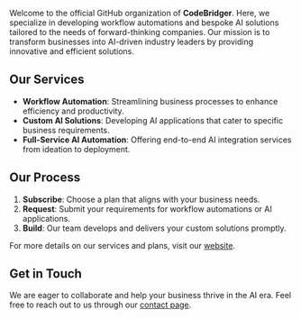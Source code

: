 Welcome to the official GitHub organization of **CodeBridger**.
Here, we specialize in developing workflow automations and bespoke AI solutions tailored to the needs of forward-thinking companies. Our mission is to transform businesses into AI-driven industry leaders by providing innovative and efficient solutions.

## Our Services

- **Workflow Automation**: Streamlining business processes to enhance efficiency and productivity.
- **Custom AI Solutions**: Developing AI applications that cater to specific business requirements.
- **Full-Service AI Automation**: Offering end-to-end AI integration services from ideation to deployment.

## Our Process

1. **Subscribe**: Choose a plan that aligns with your business needs.
2. **Request**: Submit your requirements for workflow automations or AI applications.
3. **Build**: Our team develops and delivers your custom solutions promptly.

For more details on our services and plans, visit our [website](https://codebridger.co.uk/).

## Get in Touch

We are eager to collaborate and help your business thrive in the AI era. Feel free to reach out to us through our [contact page](https://codebridger.co.uk/#contact).
